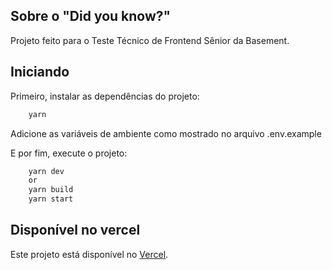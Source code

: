 ## Sobre o "Did you know?"

Projeto feito para o Teste Técnico de Frontend Sênior da Basement.

## Iniciando

Primeiro, instalar as dependências do projeto:

```bash
    yarn
```

Adicione as variáveis de ambiente como mostrado no arquivo .env.example

E por fim, execute o projeto:

```bash
    yarn dev
    or
    yarn build
    yarn start
```

## Disponível no vercel

Este projeto está disponível no [Vercel](https://basement-gray.vercel.app/).
